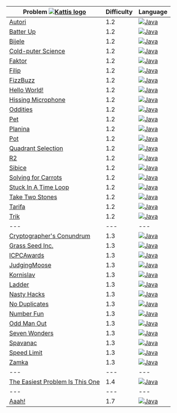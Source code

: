 | Problem [![Kattis logo](https://open.kattis.com/favicon)](https://open.kattis.com/problems)       | Difficulty | Language                                                                                                                                                                              |
| ---                                                                                               | ---        | ---                                                                                                                                                                                   |
| [Autori](https://open.kattis.com/problems/autori)                                                 | 1.2        | [![Java](https://www.google.com/s2/favicons?domain=java.com)](../master/1.2/Autori/Autori.java)                                                                                       |
| [Batter Up](https://open.kattis.com/problems/batterup)                                            | 1.2        | [![Java](https://www.google.com/s2/favicons?domain=java.com)](../master/1.2/BatterUp/BatterUp.java)                                                                                   |
| [Bijele](https://open.kattis.com/problems/bijele)                                                 | 1.2        | [![Java](https://www.google.com/s2/favicons?domain=java.com)](../master/1.2/Bijele/Bijele.java)                                                                                       |
| [Cold-puter Science](https://open.kattis.com/problems/cold)                                       | 1.2        | [![Java](https://www.google.com/s2/favicons?domain=java.com)](../master/1.2/ColdPuterScience/ColdPuterScience.java)                                                                   |
| [Faktor](https://open.kattis.com/problems/faktor)                                                 | 1.2        | [![Java](https://www.google.com/s2/favicons?domain=java.com)](../master/1.2/Faktor/Faktor.java)                                                                                       |
| [Filip](https://open.kattis.com/problems/filip)                                                   | 1.2        | [![Java](https://www.google.com/s2/favicons?domain=java.com)](../master/1.2/Filip/Filip.java)                                                                                         |
| [FizzBuzz](https://open.kattis.com/problems/trik)                                                 | 1.2        | [![Java](https://www.google.com/s2/favicons?domain=java.com)](../master/1.2/FizzBuzz/FizzBuzz.java)                                                                                   |
| [Hello World!](https://open.kattis.com/problems/hello)                                            | 1.2        | [![Java](https://www.google.com/s2/favicons?domain=java.com)](../master/1.2/HelloWorld/HelloWorld.java)                                                                               |
| [Hissing Microphone](https://open.kattis.com/problems/hissingmicrophone)                          | 1.2        | [![Java](https://www.google.com/s2/favicons?domain=java.com)](../master/1.2/HissingMicrophone/HissingMicrophone.java)                                                                 |
| [Oddities](https://open.kattis.com/problems/oddities)                                             | 1.2        | [![Java](https://www.google.com/s2/favicons?domain=java.com)](../master/1.2/Oddities/Oddities.java)                                                                                   |
| [Pet](https://open.kattis.com/problems/pet)                                                       | 1.2        | [![Java](https://www.google.com/s2/favicons?domain=java.com)](../master/1.2/Pet/Pet.java)                                                                                             |
| [Planina](https://open.kattis.com/problems/planina)                                               | 1.2        | [![Java](https://www.google.com/s2/favicons?domain=java.com)](../master/1.2/Planina/Planina.java)                                                                                     |
| [Pot](https://open.kattis.com/problems/pot)                                                       | 1.2        | [![Java](https://www.google.com/s2/favicons?domain=java.com)](../master/1.2/Pot/Pot.java)                                                                                             |
| [Quadrant Selection](https://open.kattis.com/problems/quadrant)                                   | 1.2        | [![Java](https://www.google.com/s2/favicons?domain=java.com)](../master/1.2/QuadrantSelection/QuadrantSelection.java)                                                                 |
| [R2](https://open.kattis.com/problems/r2)                                                         | 1.2        | [![Java](https://www.google.com/s2/favicons?domain=java.com)](../master/1.2/R2/R2.java)                                                                                               |
| [Sibice](https://open.kattis.com/problems/sibice)                                                 | 1.2        | [![Java](https://www.google.com/s2/favicons?domain=java.com)](../master/1.2/Sibice/Sibice.java)                                                                                       |
| [Solving for Carrots](https://open.kattis.com/problems/carrots)                                   | 1.2        | [![Java](https://www.google.com/s2/favicons?domain=java.com)](../master/1.2/SolvingForCarrots/SolvingForCarrots.java)                                                                 |
| [Stuck In A Time Loop](https://open.kattis.com/problems/timeloop)                                 | 1.2        | [![Java](https://www.google.com/s2/favicons?domain=java.com)](../master/1.2/StuckInATimeLoop/StuckInATimeLoop.java)                                                                   |
| [Take Two Stones](https://open.kattis.com/problems/twostones)                                     | 1.2        | [![Java](https://www.google.com/s2/favicons?domain=java.com)](../master/1.2/TakeTwoStones/TakeTwoStones.java)                                                                         |
| [Tarifa](https://open.kattis.com/problems/tarifa)                                                 | 1.2        | [![Java](https://www.google.com/s2/favicons?domain=java.com)](../master/1.2/Tarifa/Tarifa.java)                                                                                       |
| [Trik](https://open.kattis.com/problems/trik)                                                     | 1.2        | [![Java](https://www.google.com/s2/favicons?domain=java.com)](../master/1.2/Trik/Trik.java)                                                                                           |
| ---                                                                                               | ---        | ---                                                                                                                                                                                   |
| [Cryptographer's Conundrum](https://open.kattis.com/submissions/2971949)                          | 1.3        | [![Java](https://www.google.com/s2/favicons?domain=java.com)](../master/1.3/CryptographersConundrum/CryptographersConundrum.java)                                                     |
| [Grass Seed Inc.](https://open.kattis.com/problems/grassseed)                                     | 1.3        | [![Java](https://www.google.com/s2/favicons?domain=java.com)](../master/1.3/GrassSeedInc/GrassSeedInc.java)                                                                           |
| [ICPCAwards](https://open.kattis.com/problems/icpcawards)                                         | 1.3        | [![Java](https://www.google.com/s2/favicons?domain=java.com)](../master/1.3/ICPCAwards/ICPCAwards.java)                                                                               |
| [JudgingMoose](https://open.kattis.com/problems/judgingmoose)                                     | 1.3        | [![Java](https://www.google.com/s2/favicons?domain=java.com)](../master/1.3/JudgingMoose/JudgingMoose.java)                                                                           |
| [Kornislav](https://open.kattis.com/problems/kornislav)                                           | 1.3        | [![Java](https://www.google.com/s2/favicons?domain=java.com)](../master/1.3/Kornislav/Kornislav.java)                                                                                 |
| [Ladder](https://open.kattis.com/problems/ladder)                                                 | 1.3        | [![Java](https://www.google.com/s2/favicons?domain=java.com)](../master/1.3/Ladder/Ladder.java)                                                                                       |
| [Nasty Hacks](https://open.kattis.com/problems/nastyhacks)                                        | 1.3        | [![Java](https://www.google.com/s2/favicons?domain=java.com)](../master/1.3/NastyHacks/NastyHacks.java)                                                                               |
| [No Duplicates](https://open.kattis.com/problems/nodup)                                           | 1.3        | [![Java](https://www.google.com/s2/favicons?domain=java.com)](../master/1.3/NoDuplicates/NoDuplicates.java)                                                                           |
| [Number Fun](https://open.kattis.com/problems/numberfun)                                          | 1.3        | [![Java](https://www.google.com/s2/favicons?domain=java.com)](../master/1.3/NumberFun/NumberFun.java)                                                                                 |
| [Odd Man Out](https://open.kattis.com/problems/oddmanout)                                         | 1.3        | [![Java](https://www.google.com/s2/favicons?domain=java.com)](../master/1.3/OddManOut/OddManOut.java)                                                                                 |
| [Seven Wonders](https://open.kattis.com/problems/sevenwonders)                                    | 1.3        | [![Java](https://www.google.com/s2/favicons?domain=java.com)](../master/1.3/SevenWonders/SevenWonders.java)                                                                           |
| [Spavanac](https://open.kattis.com/problems/spavanac)                                             | 1.3        | [![Java](https://www.google.com/s2/favicons?domain=java.com)](../master/1.3/Spavanac/Spavanac.java)                                                                                   |
| [Speed Limit](https://open.kattis.com/problems/speedlimit)                                        | 1.3        | [![Java](https://www.google.com/s2/favicons?domain=java.com)](../master/1.3/SpeedLimit/SpeedLimit.java)                                                                               |
| [Zamka](https://open.kattis.com/problems/zamka)                                                   | 1.3        | [![Java](https://www.google.com/s2/favicons?domain=java.com)](../master/1.3/Zamka/Zamka.java)                                                                                         |
| ---                                                                                               | ---        | ---                                                                                                                                                                                   |
| [The Easiest Problem Is This One](https://open.kattis.com/problems/easiest)                       | 1.4        | [![Java](https://www.google.com/s2/favicons?domain=java.com)](../master/1.3/TheEasiestProblemIsThisOne/TheEasiestProblemIsThisOne.java)                                               |
| ---                                                                                               | ---        | ---                                                                                                                                                                                   |
| [Aaah!](https://open.kattis.com/problems/aaah)                                                    | 1.7        | [![Java](https://www.google.com/s2/favicons?domain=java.com)](../master/1.7/Aaah/Aaah.java)                                                                                           |